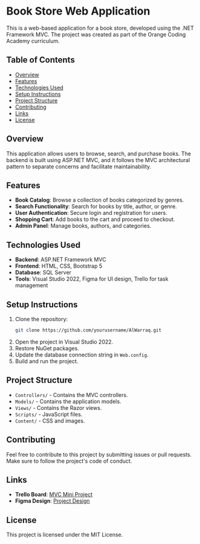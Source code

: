 # Book Store Web Application

This is a web-based application for a book store, developed using the .NET Framework MVC. The project was created as part of the Orange Coding Academy curriculum.

## Table of Contents

- [Overview](#overview)
- [Features](#features)
- [Technologies Used](#technologies-used)
- [Setup Instructions](#setup-instructions)
- [Project Structure](#project-structure)
- [Contributing](#contributing)
- [Links](#links)
- [License](#license)

## Overview

This application allows users to browse, search, and purchase books. The backend is built using ASP.NET MVC, and it follows the MVC architectural pattern to separate concerns and facilitate maintainability.

## Features

- **Book Catalog**: Browse a collection of books categorized by genres.
- **Search Functionality**: Search for books by title, author, or genre.
- **User Authentication**: Secure login and registration for users.
- **Shopping Cart**: Add books to the cart and proceed to checkout.
- **Admin Panel**: Manage books, authors, and categories.

## Technologies Used

- **Backend**: ASP.NET Framework MVC
- **Frontend**: HTML, CSS, Bootstrap 5
- **Database**: SQL Server
- **Tools**: Visual Studio 2022, Figma for UI design, Trello for task management

## Setup Instructions

1. Clone the repository:
   ```bash
   git clone https://github.com/yourusername/AlWarraq.git
   ```
2. Open the project in Visual Studio 2022.
3. Restore NuGet packages.
4. Update the database connection string in `Web.config`.
5. Build and run the project.

## Project Structure

- `Controllers/` - Contains the MVC controllers.
- `Models/` - Contains the application models.
- `Views/` - Contains the Razor views.
- `Scripts/` - JavaScript files.
- `Content/` - CSS and images.

## Contributing

Feel free to contribute to this project by submitting issues or pull requests. Make sure to follow the project's code of conduct.

## Links

- **Trello Board**: [MVC Mini Project](https://trello.com/b/J2dvWPMZ/mvc-mini-project)
- **Figma Design**: [Project Design](https://www.figma.com/design/9gut6bMBThzC5cPRgJ8gY6/Untitled?node-id=0-1&t=pr2453k7xJf35exb-1)

## License

This project is licensed under the MIT License.
